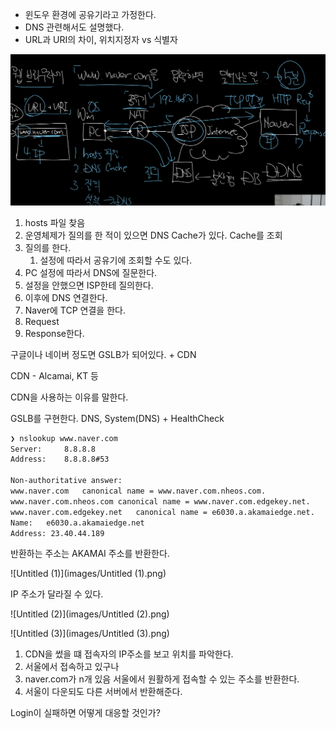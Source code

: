- 윈도우 환경에 공유기라고 가정한다.
- DNS 관련해서도 설명했다.
- URL과 URI의 차이, 위치지정자 vs 식별자



![Untitled](images/Untitled.png)

1. hosts 파일 찾음
2. 운영체제가 질의를 한 적이 있으면 DNS Cache가 있다. Cache를 조회
3. 질의를 한다.
   1. 설정에 따라서 공유기에 조회할 수도 있다.
4. PC 설정에 따라서 DNS에 질문한다.
5. 설정을 안했으면 ISP한테 질의한다.
6. 이후에 DNS 연결한다.
7. Naver에 TCP 연결을 한다.
8. Request
9. Response한다.

구글이나 네이버 정도면 GSLB가 되어있다. + CDN

CDN - Alcamai, KT 등

CDN을 사용하는 이유를 말한다.

GSLB를 구현한다. DNS, System(DNS) + HealthCheck

```bash
❯ nslookup www.naver.com
Server:		8.8.8.8
Address:	8.8.8.8#53

Non-authoritative answer:
www.naver.com	canonical name = www.naver.com.nheos.com.
www.naver.com.nheos.com	canonical name = www.naver.com.edgekey.net.
www.naver.com.edgekey.net	canonical name = e6030.a.akamaiedge.net.
Name:	e6030.a.akamaiedge.net
Address: 23.40.44.189
```

반환하는 주소는 AKAMAI 주소를 반환한다.

![Untitled (1)](images/Untitled (1).png)

IP 주소가 달라질 수 있다.

![Untitled (2)](images/Untitled (2).png)

![Untitled (3)](images/Untitled (3).png)

1. CDN을 썼을 떄 접속자의 IP주소를 보고 위치를 파악한다.
2. 서울에서 접속하고 있구나
3. naver.com가 n개 있음 서울에서 원활하게 접속할 수 있는 주소를 반환한다.
4. 서울이 다운되도 다른 서버에서 반환해준다.

Login이 실패하면 어떻게 대응할 것인가?